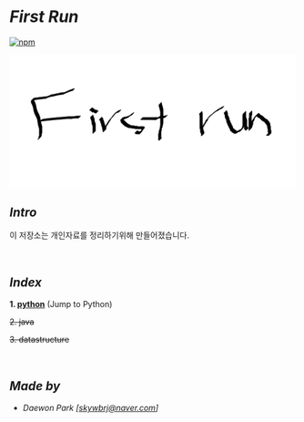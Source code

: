 # *First Run*
[![npm](https://img.shields.io/badge/start%20%3A-18.09.20-orange.svg)]()
 
 ![firstrun](./documents/img/f.PNG)
 
 ## *Intro*
 이 저장소는 개인자료를 정리하기위해 만들어졌습니다.

<br>

## *Index*
 **1. [python](https://github.com/MoochiPark/first-run/tree/master/JTP)** (Jump to Python)

~~2. java~~

~~3. datastructure~~

<br>

## *Made by*
 - *Daewon Park* *[<skywbrj@naver.com>]*
